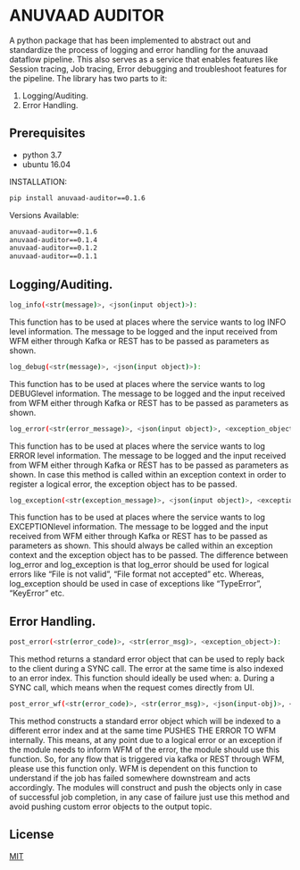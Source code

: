 # ANUVAAD AUDITOR

A python package that has been implemented to abstract out and standardize the process of logging and error handling for the anuvaad dataflow pipeline. This also serves as a service that enables features like Session tracing, Job tracing, Error debugging and troubleshoot features for the pipeline. The library has two parts to it:
1. Logging/Auditing.
2. Error Handling.

## Prerequisites
- python 3.7
- ubuntu 16.04

INSTALLATION:
```bash
pip install anuvaad-auditor==0.1.6
```
Versions Available:
```bash
anuvaad-auditor==0.1.6
anuvaad-auditor==0.1.4
anuvaad-auditor==0.1.2
anuvaad-auditor==0.1.1
```

## Logging/Auditing.
```bash
log_info(<str(message)>, <json(input object)>):
```
This function has to be used at places where the service wants to log INFO level information. The message to be logged and the input received from WFM either through Kafka or REST has to be passed as parameters as shown.

```bash
log_debug(<str(message)>, <json(input object)>):
```
This function has to be used at places where the service wants to log DEBUGlevel information. The message to be logged and the input received from WFM either through Kafka or REST has to be passed as parameters as shown.

```bash
log_error(<str(error_message)>, <json(input object)>, <exception_object>):
```
This function has to be used at places where the service wants to log ERROR level information. The message to be logged and the input received from WFM either through Kafka or REST has to be passed as parameters as shown. In case this method is called within an exception context in order to register a logical error, the exception object has to be passed.

```bash
log_exception(<str(exception_message)>, <json(input object)>, <exception_object>):
```
This function has to be used at places where the service wants to log EXCEPTIONlevel information. The message to be logged and the input received from WFM either through Kafka or REST has to be passed as parameters as shown. This should always be called within an exception context and the exception object has to be passed.
The difference between log_error and log_exception is that log_error should be used for logical errors like “File is not valid”, “File format not accepted” etc. Whereas, log_exception should be used in case of exceptions like “TypeError”, “KeyError” etc.

## Error Handling.
```bash
post_error(<str(error_code)>, <str(error_msg)>, <exception_object>):
```
This method returns a standard error object that can be used to reply back to the client during a SYNC call. The error at the same time is also indexed to an error index. This function should ideally be used when:
a. During a SYNC call, which means when the request comes directly from UI.

```bash
post_error_wf(<str(error_code)>, <str(error_msg)>, <json(input-obj)>, <exception_object>):
```
This method constructs a standard error object which will be indexed to a different error index and at the same time PUSHES THE ERROR TO WFM internally. This means, at any point due to a logical error or an exception if the module needs to inform WFM of the error, the module should use this function. 
So, for any flow that is triggered via kafka or REST through WFM, please use this function only. WFM is dependent on this function to understand if the job has failed somewhere downstream and acts accordingly.
The modules will construct and push the objects only in case of successful job completion, in any case of failure just use this method and avoid pushing custom error objects to the output topic.


## License
[MIT](https://choosealicense.com/licenses/mit/)
